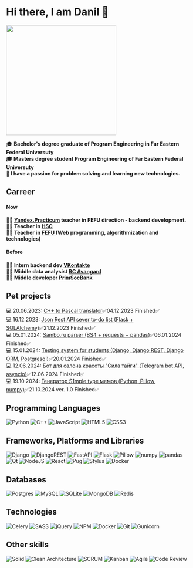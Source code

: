 <h1>Hi there, I am Danil 👋</h1>
<div id="header">
  <img src = "https://media2.giphy.com/media/v1.Y2lkPTc5MGI3NjExMTlrNHphOXRlNDNta2Jja2k1bTBta2o1aTNocTc3dnBrMThmMTNzeSZlcD12MV9pbnRlcm5hbF9naWZfYnlfaWQmY3Q9Zw/2IudUHdI075HL02Pkk/giphy.gif" width="300"/>

🎓 <b>Bachelor's degree graduate of Program Engineering in Far Eastern Federal Universuty<br>
🎓 Masters degree student Program Engineering of Far Eastern Federal Universuty<br>
🧠 I have a passion for problem solving and learning new technologies.<br>

## Carreer
#### Now
👨‍🏫 <a href="https://practicum.yandex.ru/">Yandex.Practicum</a> teacher in FEFU direction - backend development.<br>
👨‍🏫 Teacher in <a href="https://dnk-dvfu.ru/">HSC </a><br>
👨‍🏫 Teacher in <a href="https://dvfu.ru/">FEFU </a>(Web programming, algorithmization and technologies) <br>

#### Before
👨‍💻 Intern backend dev <a href="https://vk.com/">VKontakte </a><br>
👨‍💻 Middle data analysist <a href="https://rk-avangard.ru/">RC Avangard </a><br>
👨‍💻 Middle developer <a href="https://pskb.com/">PrimSocBank </a></b><br>

## Pet projects
💻 20.06.2023: <a href="https://github.com/theApsil/Cpp-translator">C++ to Pascal translator</a>✅04.12.2023 Finished✅<br>
💻 16.12.2023: <a href="https://github.com/theApsil/RESTful-API">Json Rest API sever to-do list (Flask + SQLAlchemy)</a>✅21.12.2023 Finished✅<br>
💻 05.01.2024: <a href="https://github.com/theApsil/Sambo.ru-parsing">Sambo.ru parser (BS4 + requests + pandas)</a>✅06.01.2024 Finished✅<br>
💻 15.01.2024: <a href="https://github.com/theApsil/Testing-system-Django-REST-MVC">Testing system for students (Django, Django REST, Django ORM, Postgresql)</a>✅20.01.2024 Finished✅<br>
💻 12.06.2024: <a href="https://github.com/theApsil/SilaTaigi_Bot"> Бот для салона красоты "Сила тайги" (Telegram bot API, asyncio)</a>✅12.06.2024 Finished✅<br>
💻 19.10.2024: <a href="https://github.com/XivC/memgen"> Генератор S1mple type мемов (Python, Pillow, numpy)</a>✅21.10.2024 ver. 1.0 Finished✅<br>


</div>

## Programming Languages
![Python](https://img.shields.io/badge/python-3670A0.svg?style=for-the-badge&logo=python&logoColor=white)
![C++](https://img.shields.io/badge/c++-%2300599C.svg?style=for-the-badge&logo=c%2B%2B&logoColor=white)
![JavaScript](https://img.shields.io/badge/javascript-%23323330.svg?style=for-the-badge&logo=javascript&logoColor=%23F7DF1E)
![HTML5](https://img.shields.io/badge/html5-%23E34F26.svg?style=for-the-badge&logo=html5&logoColor=white)
![CSS3](https://img.shields.io/badge/css3-%231572B6.svg?style=for-the-badge&logo=css3&logoColor=white)

## Frameworks, Platforms and Libraries
![Django](https://img.shields.io/badge/django-3670A0.svg?style=for-the-badge&logo=django&logoColor=white)
![DjangoREST](https://img.shields.io/badge/django-rest-3670A0.svg?style=for-the-badge&logo=django&logoColor=white)
![FastAPI](https://img.shields.io/badge/FastAPI-3670A0?style=for-the-badge&logo=fastapi)
![Flask](https://img.shields.io/badge/flask-3670A0.svg?style=for-the-badge&logo=flask&logoColor=white)
![Pillow](https://img.shields.io/badge/pillow-3670A0.svg?style=for-the-badge&logo=python&logoColor=fff)
![numpy](https://img.shields.io/badge/numpy-3670A0.svg?style=for-the-badge&logo=python&logoColor=fff)
![pandas](https://img.shields.io/badge/pandas-3670A0.svg?style=for-the-badge&logo=python&logoColor=fff)
![Qt](https://img.shields.io/badge/qt-%2300599C.svg?style=for-the-badge&logo=qt&logoColor=white)
![NodeJS](https://img.shields.io/badge/node.js-%23323330.svg?style=for-the-badge&logo=node.js&logoColor=white)
![React](https://img.shields.io/badge/react-%23323330.svg?style=for-the-badge&logo=react&logoColor=%2361DAFB)
![Pug](https://img.shields.io/badge/pug-%23E34F26.svg?style=for-the-badge&logo=pug&logoColor=%2361DAFB)
![Stylus](https://img.shields.io/badge/stylus-%23E34F26.svg?style=for-the-badge&logo=stylus&logoColor=%2361DAFB)
![Docker](https://img.shields.io/badge/docker-%2300f.svg?style=for-the-badge&logo=docker&logoColor=%2361DAFB)


## Databases
![Postgres](https://img.shields.io/badge/postgres-%23316192.svg?style=for-the-badge&logo=postgresql&logoColor=white)
![MySQL](https://img.shields.io/badge/mysql-%2300f.svg?style=for-the-badge&logo=mysql&logoColor=white)
![SQLite](https://img.shields.io/badge/sqlite-%2307405e.svg?style=for-the-badge&logo=sqlite&logoColor=white)
![MongoDB](https://img.shields.io/badge/MongoDB-%234ea94b.svg?style=for-the-badge&logo=mongodb&logoColor=white)
![Redis](https://img.shields.io/badge/redis-%23DD0031.svg?style=for-the-badge&logo=redis&logoColor=white)

## Technologies
![Celery](https://img.shields.io/badge/celery-%23a9cc54.svg?style=for-the-badge&logo=celery&logoColor=ddf4a4)
![SASS](https://img.shields.io/badge/SASS-hotpink.svg?style=for-the-badge&logo=SASS&logoColor=white)
![jQuery](https://img.shields.io/badge/jquery-%230769AD.svg?style=for-the-badge&logo=jquery&logoColor=white)
![NPM](https://img.shields.io/badge/NPM-%23CB3837.svg?style=for-the-badge&logo=npm&logoColor=white)
![Docker](https://img.shields.io/badge/docker-%230db7ed.svg?style=for-the-badge&logo=docker&logoColor=white)
![Git](https://img.shields.io/badge/git-%23F05033.svg?style=for-the-badge&logo=git&logoColor=white)
![Gunicorn](https://img.shields.io/badge/gunicorn-%298729.svg?style=for-the-badge&logo=gunicorn&logoColor=white)

## Other skills
![Solid](https://img.shields.io/badge/Solid-FEAA2D?style=for-the-badge&logoColor=white)
![Clean Architecture](https://img.shields.io/badge/Clean_Architecture-FEAA2D?style=for-the-badge&logoColor=white)
![SCRUM](https://img.shields.io/badge/scrum-FEAA2D?style=for-the-badge&logoColor=white)
![Kanban](https://img.shields.io/badge/kanban-FEAA2D?style=for-the-badge&logoColor=white)
![Agile](https://img.shields.io/badge/agile-FEAA2D?style=for-the-badge&logoColor=white)
![Code Review](https://img.shields.io/badge/code_review-FEAA2D?style=for-the-badge&logoColor=white)

